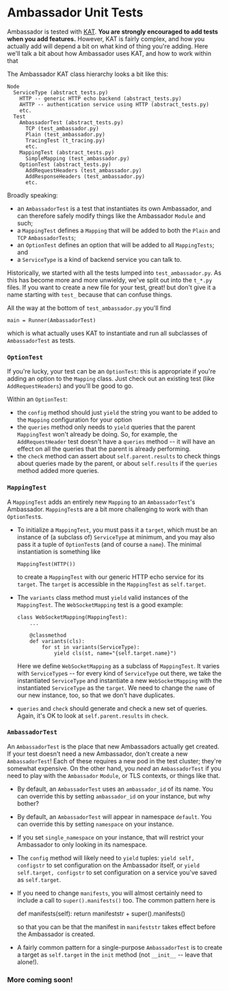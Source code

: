Ambassador Unit Tests
=====================

Ambassador is tested with [KAT](../../kat/README.md). **You are strongly encouraged to add tests when you add features.** However, KAT is fairly complex, and how you actually add will depend a bit on what kind of thing you're adding. Here we'll talk a bit about how Ambassador uses KAT, and how to work within that

The Ambassador KAT class hierarchy looks a bit like this:

```
Node
  ServiceType (abstract_tests.py)
    HTTP -- generic HTTP echo backend (abstract_tests.py)
    AHTTP -- authentication service using HTTP (abstract_tests.py)
    etc.
  Test
    AmbassadorTest (abstract_tests.py)
      TCP (test_ambassador.py)
      Plain (test_ambassador.py)
      TracingTest (t_tracing.py)
      etc.
    MappingTest (abstract_tests.py)
      SimpleMapping (test_ambassador.py)
    OptionTest (abstract_tests.py)
      AddRequestHeaders (test_ambassador.py)
      AddResponseHeaders (test_ambassador.py)
      etc.
```

Broadly speaking:

- an `AmbassadorTest` is a test that instantiates its own Ambassador, and can therefore safely modify things like the Ambassador `Module` and such;
- a `MappingTest` defines a `Mapping` that will be added to both the `Plain` and `TCP` `AmbassadorTests`;
- an `OptionTest` defines an option that will be added to all `MappingTests`; and
- a `ServiceType` is a kind of backend service you can talk to.

Historically, we started with all the tests lumped into `test_ambassador.py`. As this has become more and more unwieldy, we've split out into the `t_*.py` files. If you want to create a new file for your test, great! but don't give it a name starting with `test_` because that can confuse things.

All the way at the bottom of `test_ambassador.py` you'll find

```
main = Runner(AmbassadorTest)
```

which is what actually uses KAT to instantiate and run all subclasses of `AmbassadorTest` as tests.

### `OptionTest`

If you're lucky, your test can be an `OptionTest`: this is appropriate if you're adding an option to the `Mapping` class. Just check out an existing test (like `AddRequestHeaders`) and you'll be good to go.

Within an `OptionTest`:
- the `config` method should just `yield` the string you want to be added to the `Mapping` configuration for your option
- the `queries` method only needs to `yield` queries that the parent `MappingTest` won't already be doing. So, for example, the `AddRequestHeader` test doesn't have a `queries` method -- it will have an effect on all the queries that the parent is already performing.
- the `check` method can assert about `self.parent.results` to check things about queries made by the parent, or about `self.results` if the `queries` method added more queries.

### `MappingTest`

A `MappingTest` adds an entirely new `Mapping` to an `AmbassadorTest`'s Ambassador. `MappingTest`s are a bit more challenging to work with than `OptionTest`s.

- To initialize a `MappingTest`, you must pass it a `target`, which must be an instance of (a subclass of) `ServiceType` at minimum, and you may also pass it a tuple of `OptionTest`s (and of course a `name`). The minimal instantiation is something like

    `MappingTest(HTTP())`

  to create a `MappingTest` with our generic HTTP echo service for its `target`. The `target` is accessible in the `MappingTest` as `self.target`.

- The `variants` class method must `yield` valid instances of the `MappingTest`. The `WebSocketMapping` test is a good example:

    ```
    class WebSocketMapping(MappingTest):
        ...

        @classmethod
        def variants(cls):
            for st in variants(ServiceType):
                yield cls(st, name="{self.target.name}")
    ```

  Here we define `WebSocketMapping` as a subclass of `MappingTest`. It varies with `ServiceType`s -- for every kind of `ServiceType` out there, we take the instantiated `ServiceType` and instantiate a new `WebSocketMapping` with the instantiated `ServiceType` as the `target`. We need to change the `name` of our new instance, too, so that we don't have duplicates.

- `queries` and `check` should generate and check a new set of queries. Again, it's OK to look at `self.parent.results` in `check`.

### `AmbassadorTest`

An `AmbassadorTest` is the place that new Ambassadors actually get created. If your test doesn't need a new Ambassador, don't create a new `AmbassadorTest`! Each of these requires a new pod in the test cluster; they're somewhat expensive. On the other hand, you _need_ an `AmbassadorTest` if you need to play with the `Ambassador` `Module`, or TLS contexts, or things like that.

- By default, an `AmbassadorTest` uses an `ambassador_id` of its name. You can override this by setting `ambassador_id` on your instance, but why bother?

- By default, an `AmbassadorTest` will appear in namespace `default`. You can override this by setting `namespace` on your instance.

- If you set `single_namespace` on your instance, that will restrict your Ambassador to only looking in its namespace.

- The `config` method will likely need to `yield` tuples: `yield self, configstr` to set configuration on the Ambassador itself, or `yield self.target, configstr` to set configuration on a service you've saved as `self.target`.

- If you need to change `manifests`, you will almost certainly need to include a call to `super().manifests()` too. The common pattern here is 

    def manifests(self):
        return manifeststr + super().manifests()

  so that you can be that the manifest in `manifeststr` takes effect before the Ambassador is created.

- A fairly common pattern for a single-purpose `AmbassadorTest` is to create a target as `self.target` in the `init` method (not `__init__` -- leave that alone!). 

### More coming soon!
